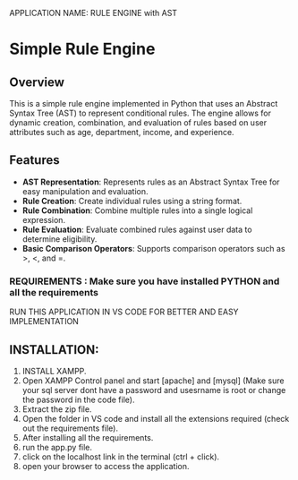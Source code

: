 APPLICATION NAME: RULE ENGINE with AST
# Simple Rule Engine

## Overview

This is a simple rule engine implemented in Python that uses an Abstract Syntax Tree (AST) to represent conditional rules. The engine allows for dynamic creation, combination, and evaluation of rules based on user attributes such as age, department, income, and experience.

## Features

- **AST Representation**: Represents rules as an Abstract Syntax Tree for easy manipulation and evaluation.
- **Rule Creation**: Create individual rules using a string format.
- **Rule Combination**: Combine multiple rules into a single logical expression.
- **Rule Evaluation**: Evaluate combined rules against user data to determine eligibility.
- **Basic Comparison Operators**: Supports comparison operators such as >, <, and =.

### REQUIREMENTS : Make sure you have installed PYTHON and all the requirements
RUN THIS APPLICATION IN VS CODE FOR BETTER AND EASY IMPLEMENTATION

## INSTALLATION:
1. INSTALL XAMPP. 
2. Open XAMPP Control panel and start [apache] and [mysql] (Make sure your sql server dont have a password and usesrname is root or change the password in the code file).
3. Extract the zip file.
4. Open the folder in VS code and install all the extensions required (check out the requirements file).
5. After installing all the requirements.
6. run the app.py file.
7. click on the localhost link in the terminal (ctrl + click).
8. open your browser to access the application.